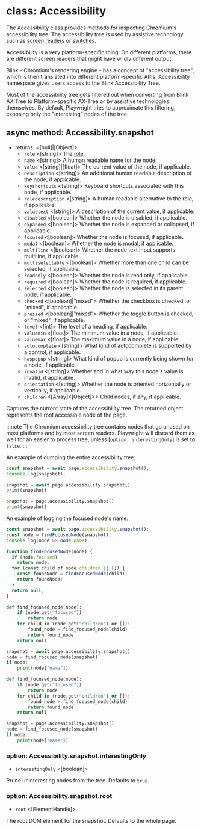 # class: Accessibility

The Accessibility class provides methods for inspecting Chromium's accessibility tree. The accessibility tree is used by
assistive technology such as [screen readers](https://en.wikipedia.org/wiki/Screen_reader) or
[switches](https://en.wikipedia.org/wiki/Switch_access).

Accessibility is a very platform-specific thing. On different platforms, there are different screen readers that might
have wildly different output.

Blink - Chromium's rendering engine - has a concept of "accessibility tree", which is then translated into different
platform-specific APIs. Accessibility namespace gives users access to the Blink Accessibility Tree.

Most of the accessibility tree gets filtered out when converting from Blink AX Tree to Platform-specific AX-Tree or by
assistive technologies themselves. By default, Playwright tries to approximate this filtering, exposing only the
"interesting" nodes of the tree.

## async method: Accessibility.snapshot
- returns: <[null]|[Object]>
  - `role` <[string]> The [role](https://www.w3.org/TR/wai-aria/#usage_intro).
  - `name` <[string]> A human readable name for the node.
  - `value` <[string]|[float]> The current value of the node, if applicable.
  - `description` <[string]> An additional human readable description of the node, if applicable.
  - `keyshortcuts` <[string]> Keyboard shortcuts associated with this node, if applicable.
  - `roledescription` <[string]> A human readable alternative to the role, if applicable.
  - `valuetext` <[string]> A description of the current value, if applicable.
  - `disabled` <[boolean]> Whether the node is disabled, if applicable.
  - `expanded` <[boolean]> Whether the node is expanded or collapsed, if applicable.
  - `focused` <[boolean]> Whether the node is focused, if applicable.
  - `modal` <[boolean]> Whether the node is [modal](https://en.wikipedia.org/wiki/Modal_window), if applicable.
  - `multiline` <[boolean]> Whether the node text input supports multiline, if applicable.
  - `multiselectable` <[boolean]> Whether more than one child can be selected, if applicable.
  - `readonly` <[boolean]> Whether the node is read only, if applicable.
  - `required` <[boolean]> Whether the node is required, if applicable.
  - `selected` <[boolean]> Whether the node is selected in its parent node, if applicable.
  - `checked` <[boolean]|"mixed"> Whether the checkbox is checked, or "mixed", if applicable.
  - `pressed` <[boolean]|"mixed"> Whether the toggle button is checked, or "mixed", if applicable.
  - `level` <[int]> The level of a heading, if applicable.
  - `valuemin` <[float]> The minimum value in a node, if applicable.
  - `valuemax` <[float]> The maximum value in a node, if applicable.
  - `autocomplete` <[string]> What kind of autocomplete is supported by a control, if applicable.
  - `haspopup` <[string]> What kind of popup is currently being shown for a node, if applicable.
  - `invalid` <[string]> Whether and in what way this node's value is invalid, if applicable.
  - `orientation` <[string]> Whether the node is oriented horizontally or vertically, if applicable.
  - `children` <[Array]<[Object]>> Child nodes, if any, if applicable.

Captures the current state of the accessibility tree. The returned object represents the root accessible node of the
page.

:::note
The Chromium accessibility tree contains nodes that go unused on most platforms and by most screen readers. Playwright
will discard them as well for an easier to process tree, unless [`option: interestingOnly`] is set to `false`.
:::

An example of dumping the entire accessibility tree:

```js
const snapshot = await page.accessibility.snapshot();
console.log(snapshot);
```

```python async
snapshot = await page.accessibility.snapshot()
print(snapshot)
```

```python sync
snapshot = page.accessibility.snapshot()
print(snapshot)
```

An example of logging the focused node's name:

```js
const snapshot = await page.accessibility.snapshot();
const node = findFocusedNode(snapshot);
console.log(node && node.name);

function findFocusedNode(node) {
  if (node.focused)
    return node;
  for (const child of node.children || []) {
    const foundNode = findFocusedNode(child);
    return foundNode;
  }
  return null;
}
```

```python async
def find_focused_node(node):
    if (node.get("focused"))
        return node
    for child in (node.get("children") or []):
        found_node = find_focused_node(child)
        return found_node
    return null

snapshot = await page.accessibility.snapshot()
node = find_focused_node(snapshot)
if node:
    print(node["name"]) 
```

```python sync
def find_focused_node(node):
    if (node.get("focused"))
        return node
    for child in (node.get("children") or []):
        found_node = find_focused_node(child)
        return found_node
    return null

snapshot = page.accessibility.snapshot()
node = find_focused_node(snapshot)
if node:
    print(node["name"]) 
```

### option: Accessibility.snapshot.interestingOnly
- `interestingOnly` <[boolean]>

Prune uninteresting nodes from the tree. Defaults to `true`.

### option: Accessibility.snapshot.root
- `root` <[ElementHandle]>

The root DOM element for the snapshot. Defaults to the whole page.
